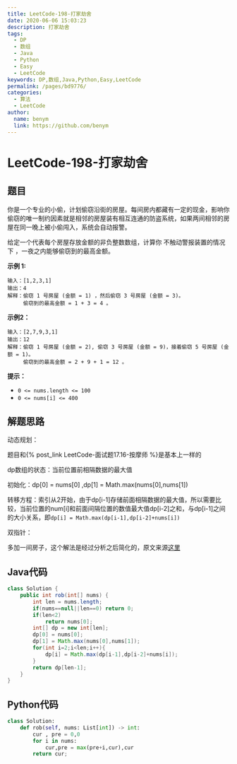 ```yaml
---
title: LeetCode-198-打家劫舍
date: 2020-06-06 15:03:23
description: 打家劫舍
tags: 
  - DP
  - 数组
  - Java
  - Python
  - Easy
  - LeetCode
keywords: DP,数组,Java,Python,Easy,LeetCode
permalink: /pages/bd9776/
categories: 
  - 算法
  - LeetCode
author: 
  name: benym
  link: https://github.com/benym
---
```


# LeetCode-198-打家劫舍

## 题目

你是一个专业的小偷，计划偷窃沿街的房屋。每间房内都藏有一定的现金，影响你偷窃的唯一制约因素就是相邻的房屋装有相互连通的防盗系统，如果两间相邻的房屋在同一晚上被小偷闯入，系统会自动报警。

给定一个代表每个房屋存放金额的非负整数数组，计算你 不触动警报装置的情况下 ，一夜之内能够偷窃到的最高金额。

 

**示例 1:**

```
输入：[1,2,3,1]
输出：4
解释：偷窃 1 号房屋 (金额 = 1) ，然后偷窃 3 号房屋 (金额 = 3)。
     偷窃到的最高金额 = 1 + 3 = 4 。
```

**示例2：**

```
输入：[2,7,9,3,1]
输出：12
解释：偷窃 1 号房屋 (金额 = 2), 偷窃 3 号房屋 (金额 = 9)，接着偷窃 5 号房屋 (金额 = 1)。
     偷窃到的最高金额 = 2 + 9 + 1 = 12 。
```

**提示：**

- `0 <= nums.length <= 100`
- `0 <= nums[i] <= 400`

## 解题思路

动态规划：

题目和{% post_link LeetCode-面试题17.16-按摩师 %}是基本上一样的

dp数组的状态：当前位置前相隔数据的最大值

初始化：dp[0] = nums[0] ,dp[1] = Math.max(nums[0],nums[1])

转移方程：索引从2开始，由于dp[i-1]存储前面相隔数据的最大值，所以需要比较，当前位置的num[i]和前面间隔位置的数值最大值dp[i-2]之和，与dp[i-1]之间的大小关系，即`dp[i] = Math.max(dp[i-1],dp[i-2]+nums[i])`

双指针：

多加一间房子，这个解法是经过分析之后简化的，原文来源[这里](https://leetcode-cn.com/problems/house-robber/solution/da-jia-jie-she-dong-tai-gui-hua-jie-gou-hua-si-lu-/)

## Java代码

```java
class Solution {
    public int rob(int[] nums) {
        int len = nums.length;
        if(nums==null||len==0) return 0;
        if(len<2)
            return nums[0];
        int[] dp = new int[len];
        dp[0] = nums[0];
        dp[1] = Math.max(nums[0],nums[1]);
        for(int i=2;i<len;i++){
            dp[i] = Math.max(dp[i-1],dp[i-2]+nums[i]);
        }
        return dp[len-1];
    }
}
```

## Python代码

```python
class Solution:
    def rob(self, nums: List[int]) -> int:
        cur , pre = 0,0
        for i in nums:
            cur,pre = max(pre+i,cur),cur
        return cur;
```





